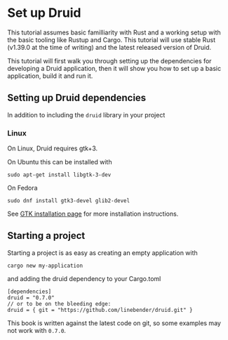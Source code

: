 # Set up Druid
This tutorial assumes basic familliarity with Rust and a working setup with the basic tooling like
Rustup and Cargo. This tutorial will use stable Rust (v1.39.0 at the time of writing) and the latest
released version of Druid.

This tutorial will first walk you through setting up the dependencies for developing a Druid
application, then it will show you how to set up a basic application, build it and run it.

## Setting up Druid dependencies
In addition to including the `druid` library in your project

### Linux
On Linux, Druid requires gtk+3.

On Ubuntu this can be installed with
```no_compile
sudo apt-get install libgtk-3-dev
```

On Fedora
```no_compile
sudo dnf install gtk3-devel glib2-devel
```

See [GTK installation page] for more installation instructions.

## Starting a project
Starting a project is as easy as creating an empty application with
```no_compile
cargo new my-application
```
and adding the druid dependency to your Cargo.toml
```no_compile
[dependencies]
druid = "0.7.0"
// or to be on the bleeding edge:
druid = { git = "https://github.com/linebender/druid.git" }
```
This book is written against the latest code on git, so some examples may not work with `0.7.0`.

[GTK installation page]: https://www.gtk.org/docs/installations/linux/
